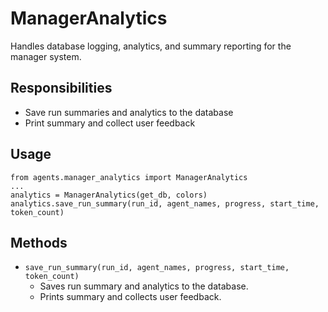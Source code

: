 # ManagerAnalytics

Handles database logging, analytics, and summary reporting for the manager system.

## Responsibilities
- Save run summaries and analytics to the database
- Print summary and collect user feedback

## Usage
```
from agents.manager_analytics import ManagerAnalytics
...
analytics = ManagerAnalytics(get_db, colors)
analytics.save_run_summary(run_id, agent_names, progress, start_time, token_count)
```

## Methods
- `save_run_summary(run_id, agent_names, progress, start_time, token_count)`
    - Saves run summary and analytics to the database.
    - Prints summary and collects user feedback.
